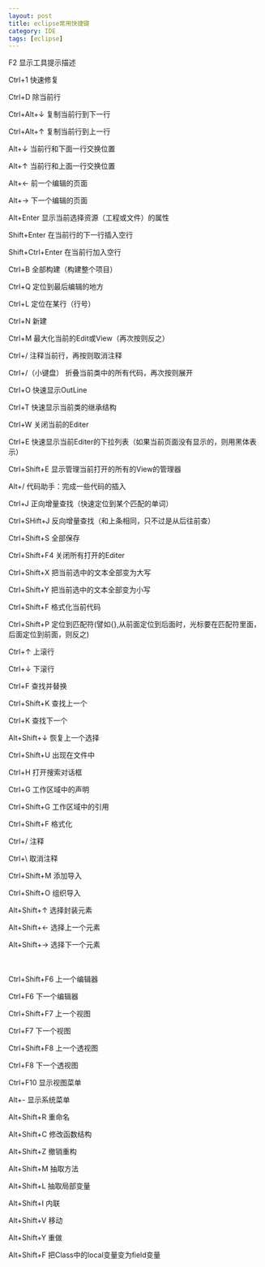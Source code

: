 ```yaml
---
layout: post
title: eclipse常用快捷键
category: IDE
tags: [eclipse]
---
```



F2 显示工具提示描述

Ctrl+1 快速修复

Ctrl+D 除当前行

Ctrl+Alt+↓ 复制当前行到下一行

Ctrl+Alt+↑ 复制当前行到上一行

Alt+↓ 当前行和下面一行交换位置

Alt+↑ 当前行和上面一行交换位置

Alt+← 前一个编辑的页面

Alt+→ 下一个编辑的页面

Alt+Enter 显示当前选择资源（工程或文件）的属性

Shift+Enter 在当前行的下一行插入空行

Shift+Ctrl+Enter 在当前行加入空行

Ctrl+B 全部构建（构建整个项目）

Ctrl+Q 定位到最后编辑的地方

Ctrl+L 定位在某行（行号）

Ctrl+N 新建

Ctrl+M 最大化当前的Edit或View（再次按则反之）

Ctrl+/ 注释当前行，再按则取消注释

Ctrl+/（小键盘） 折叠当前类中的所有代码，再次按则展开

Ctrl+O 快速显示OutLine

Ctrl+T 快速显示当前类的继承结构

Ctrl+W 关闭当前的Editer

Ctrl+E 快速显示当前Editer的下拉列表（如果当前页面没有显示的，则用黑体表示）

Ctrl+Shift+E 显示管理当前打开的所有的View的管理器

Alt+/ 代码助手：完成一些代码的插入

Ctrl+J 正向增量查找（快速定位到某个匹配的单词）

Ctrl+SHift+J 反向增量查找（和上条相同，只不过是从后往前查）

Ctrl+Shift+S 全部保存

Ctrl+Shift+F4 关闭所有打开的Editer

Ctrl+Shift+X 把当前选中的文本全部变为大写

Ctrl+Shift+Y 把当前选中的文本全部变为小写

Ctrl+Shift+F 格式化当前代码

Ctrl+Shift+P 定位到匹配符(譬如{},从前面定位到后面时，光标要在匹配符里面，后面定位到前面，则反之)

Ctrl+↑ 上滚行

Ctrl+↓ 下滚行

Ctrl+F 查找并替换 

Ctrl+Shift+K  查找上一个 

Ctrl+K 查找下一个

Alt+Shift+↓ 恢复上一个选择

Ctrl+Shift+U 出现在文件中 

Ctrl+H 打开搜索对话框 

Ctrl+G 工作区域中的声明  

Ctrl+Shift+G 工作区域中的引用 

Ctrl+Shift+F 格式化

Ctrl+/ 注释

Ctrl+\ 取消注释

Ctrl+Shift+M 添加导入

Ctrl+Shift+O 组织导入

Alt+Shift+↑ 选择封装元素

Alt+Shift+← 选择上一个元素

Alt+Shift+→  选择下一个元素

     
<br><br>
Ctrl+Shift+F6  上一个编辑器 

Ctrl+F6  下一个编辑器 

Ctrl+Shift+F7 上一个视图 

Ctrl+F7 下一个视图 

Ctrl+Shift+F8 上一个透视图

Ctrl+F8 下一个透视图

Ctrl+F10	显示视图菜单

Alt+- 显示系统菜单




Alt+Shift+R 重命名

Alt+Shift+C 修改函数结构

Alt+Shift+Z 撤销重构

Alt+Shift+M 抽取方法

Alt+Shift+L 抽取局部变量

Alt+Shift+I 内联

Alt+Shift+V 移动

Alt+Shift+Y 重做

Alt+Shift+F 把Class中的local变量变为field变量

